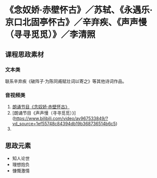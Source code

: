 # 《念奴娇·赤壁怀古》／苏轼、《永遇乐·京口北固亭怀古》／辛弃疾、《声声慢（寻寻觅觅）》／李清照

## 课程思政素材

### 文本类

联系辛弃疾《破阵子·为陈同甫赋壮词以寄之》等其他诗词作品。


### 音视频类

1. [朗诵节目《念奴娇·赤壁怀古》](https://www.bilibili.com/video/BV1e24y197ER/?vd_source=1ef55748c84394db19b368736514b6c5)
2. [朗诵节目《声声慢（寻寻觅觅）》] (https://www.bilibili.com/video/av967533849/?vd_source=1ef55748c84394db19b368736514b6c5)
3. 

## 思政元素

- 知人论世
- 理想抱负
- 慷慨激情
